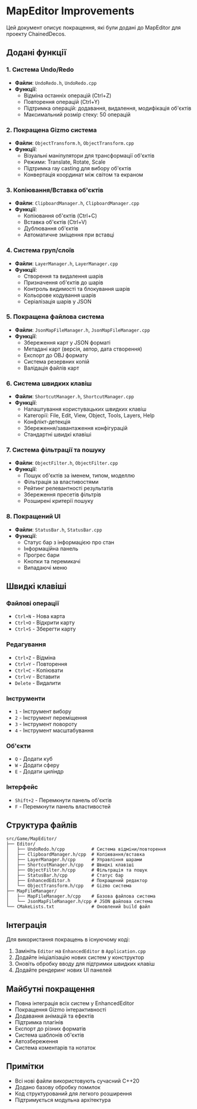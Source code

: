 # MapEditor Improvements

Цей документ описує покращення, які були додані до MapEditor для проекту ChainedDecos.

## Додані функції

### 1. Система Undo/Redo
- **Файли**: `UndoRedo.h`, `UndoRedo.cpp`
- **Функції**:
  - Відміна останніх операцій (Ctrl+Z)
  - Повторення операцій (Ctrl+Y)
  - Підтримка операцій: додавання, видалення, модифікація об'єктів
  - Максимальний розмір стеку: 50 операцій

### 2. Покращена Gizmo система
- **Файли**: `ObjectTransform.h`, `ObjectTransform.cpp`
- **Функції**:
  - Візуальні маніпулятори для трансформації об'єктів
  - Режими: Translate, Rotate, Scale
  - Підтримка ray casting для вибору об'єктів
  - Конвертація координат між світом та екраном

### 3. Копіювання/Вставка об'єктів
- **Файли**: `ClipboardManager.h`, `ClipboardManager.cpp`
- **Функції**:
  - Копіювання об'єктів (Ctrl+C)
  - Вставка об'єктів (Ctrl+V)
  - Дублювання об'єктів
  - Автоматичне зміщення при вставці

### 4. Система груп/слоїв
- **Файли**: `LayerManager.h`, `LayerManager.cpp`
- **Функції**:
  - Створення та видалення шарів
  - Призначення об'єктів до шарів
  - Контроль видимості та блокування шарів
  - Кольорове кодування шарів
  - Серіалізація шарів у JSON

### 5. Покращена файлова система
- **Файли**: `JsonMapFileManager.h`, `JsonMapFileManager.cpp`
- **Функції**:
  - Збереження карт у JSON форматі
  - Метадані карт (версія, автор, дата створення)
  - Експорт до OBJ формату
  - Система резервних копій
  - Валідація файлів карт

### 6. Система швидких клавіш
- **Файли**: `ShortcutManager.h`, `ShortcutManager.cpp`
- **Функції**:
  - Налаштування користувацьких швидких клавіш
  - Категорії: File, Edit, View, Object, Tools, Layers, Help
  - Конфлікт-детекція
  - Збереження/завантаження конфігурацій
  - Стандартні швидкі клавіші

### 7. Система фільтрації та пошуку
- **Файли**: `ObjectFilter.h`, `ObjectFilter.cpp`
- **Функції**:
  - Пошук об'єктів за іменем, типом, моделлю
  - Фільтрація за властивостями
  - Рейтинг релевантності результатів
  - Збереження пресетів фільтрів
  - Розширені критерії пошуку

### 8. Покращений UI
- **Файли**: `StatusBar.h`, `StatusBar.cpp`
- **Функції**:
  - Статус бар з інформацією про стан
  - Інформаційна панель
  - Прогрес бари
  - Кнопки та перемикачі
  - Випадаючі меню

## Швидкі клавіші

### Файлові операції
- `Ctrl+N` - Нова карта
- `Ctrl+O` - Відкрити карту
- `Ctrl+S` - Зберегти карту

### Редагування
- `Ctrl+Z` - Відміна
- `Ctrl+Y` - Повторення
- `Ctrl+C` - Копіювати
- `Ctrl+V` - Вставити
- `Delete` - Видалити

### Інструменти
- `1` - Інструмент вибору
- `2` - Інструмент переміщення
- `3` - Інструмент повороту
- `4` - Інструмент масштабування

### Об'єкти
- `Q` - Додати куб
- `W` - Додати сферу
- `E` - Додати циліндр

### Інтерфейс
- `Shift+2` - Перемкнути панель об'єктів
- `F` - Перемкнути панель властивостей

## Структура файлів

```
src/Game/MapEditor/
├── Editor/
│   ├── UndoRedo.h/cpp          # Система відміни/повторення
│   ├── ClipboardManager.h/cpp  # Копіювання/вставка
│   ├── LayerManager.h/cpp      # Управління шарами
│   ├── ShortcutManager.h/cpp   # Швидкі клавіші
│   ├── ObjectFilter.h/cpp      # Фільтрація та пошук
│   ├── StatusBar.h/cpp         # Статус бар
│   ├── EnhancedEditor.h        # Покращений редактор
│   └── ObjectTransform.h/cpp   # Gizmo система
├── MapFileManager/
│   ├── MapFileManager.h/cpp    # Базова файлова система
│   └── JsonMapFileManager.h/cpp # JSON файлова система
└── CMakeLists.txt              # Оновлений build файл
```

## Інтеграція

Для використання покращень в існуючому коді:

1. Замініть `Editor` на `EnhancedEditor` в `Application.cpp`
2. Додайте ініціалізацію нових систем у конструктор
3. Оновіть обробку вводу для підтримки швидких клавіш
4. Додайте рендеринг нових UI панелей

## Майбутні покращення

- Повна інтеграція всіх систем у EnhancedEditor
- Покращення Gizmo інтерактивності
- Додавання анімацій та ефектів
- Підтримка плагінів
- Експорт до різних форматів
- Система шаблонів об'єктів
- Автозбереження
- Система коментарів та нотаток

## Примітки

- Всі нові файли використовують сучасний C++20
- Додано базову обробку помилок
- Код структурований для легкого розширення
- Підтримується модульна архітектура
